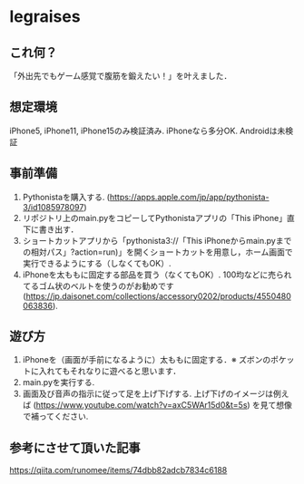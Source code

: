 # legraises

## これ何？
「外出先でもゲーム感覚で腹筋を鍛えたい！」を叶えました．

## 想定環境
iPhone5, iPhone11, iPhone15のみ検証済み. iPhoneなら多分OK.
Androidは未検証

## 事前準備
1. Pythonistaを購入する.
(https://apps.apple.com/jp/app/pythonista-3/id1085978097)
2. リポジトリ上のmain.pyをコピーしてPythonistaアプリの「This iPhone」直下に書き出す．
3. ショートカットアプリから「pythonista3://「This iPhoneからmain.pyまでの相対パス」?action=run)」を開くショートカットを用意し，ホーム画面で実行できるようにする（しなくてもOK）.
4. iPhoneを太ももに固定する部品を買う（なくてもOK）. 100均などに売られてるゴム状のベルトを使うのがお勧めです (https://jp.daisonet.com/collections/accessory0202/products/4550480063836).

## 遊び方
1. iPhoneを（画面が手前になるように）太ももに固定する．※ ズボンのポケットに入れてもそれなりに遊べると思います．
2. main.pyを実行する.
3. 画面及び音声の指示に従って足を上げ下げする.
上げ下げのイメージは例えば (https://www.youtube.com/watch?v=axC5WAr15d0&t=5s) を見て想像で補ってください.

## 参考にさせて頂いた記事
https://qiita.com/runomee/items/74dbb82adcb7834c6188 
